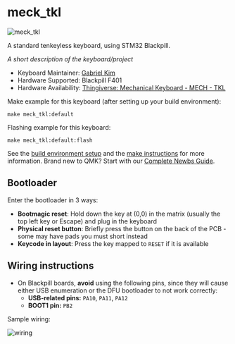 # meck_tkl

![meck_tkl](https://i.imgur.com/eIpQTjQ.jpeg)

A standard tenkeyless keyboard, using STM32 Blackpill.

*A short description of the keyboard/project*

* Keyboard Maintainer: [Gabriel Kim](https://github.com/gabrielkim13)
* Hardware Supported: Blackpill F401
* Hardware Availability: [Thingiverse: Mechanical Keyboard - MECH - TKL](https://www.thingiverse.com/thing:4225961)

Make example for this keyboard (after setting up your build environment):

    make meck_tkl:default

Flashing example for this keyboard:

    make meck_tkl:default:flash

See the [build environment setup](https://docs.qmk.fm/#/getting_started_build_tools) and the [make instructions](https://docs.qmk.fm/#/getting_started_make_guide) for more information. Brand new to QMK? Start with our [Complete Newbs Guide](https://docs.qmk.fm/#/newbs).

## Bootloader

Enter the bootloader in 3 ways:

* **Bootmagic reset**: Hold down the key at (0,0) in the matrix (usually the top left key or Escape) and plug in the keyboard
* **Physical reset button**: Briefly press the button on the back of the PCB - some may have pads you must short instead
* **Keycode in layout**: Press the key mapped to `RESET` if it is available

## Wiring instructions

- On Blackpill boards, **avoid** using the following pins, since they will cause either USB enumeration or the DFU bootloader to not work correctly:
  - **USB-related pins:** `PA10`, `PA11`, `PA12`
  - **BOOT1 pin:** `PB2`

Sample wiring:

![wiring](https://i.imgur.com/jIDmsNy.jpg)
